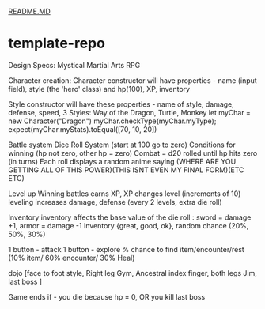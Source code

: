 [README.MD](https://github.com/Sunshinepunch/template-repo/files/7092788/README.MD)
# template-repo

Design Specs:
Mystical Martial Arts RPG


Character creation:
Character constructor will have properties - name (input field), style (the 'hero' class) and hp(100), XP, inventory

Style constructor will have these properties - name of style, damage, defense, speed, 
3 Styles: Way of the Dragon, Turtle, Monkey
let myChar = new Character("Dragon")
myChar.checkType(myChar.myType);
expect(myChar.myStats).toEqual([70, 10, 20])

Battle system
Dice Roll System (start at 100 go to zero)
Conditions for winning (hp not zero, other hp = zero)
Combat = d20 rolled until hp hits zero (in turns)
Each roll displays a random anime saying (WHERE ARE YOU GETTING ALL OF THIS POWER)(THIS ISNT EVEN MY FINAL FORM)(ETC ETC)

Level up
Winning battles earns XP, XP changes level (increments of 10)
leveling increases damage, defense (every 2 levels, extra die roll)


Inventory
inventory affects the base value of the die roll : sword = damage +1, armor = damage -1
Inventory {great, good, ok}, random chance (20%, 50%, 30%)

1 button - attack
1 button - explore % chance to find item/encounter/rest (10% item/ 60% encounter/ 30% Heal)


dojo [face to foot style, Right leg Gym, Ancestral index finger, both legs Jim, last boss ]

Game ends if - you die because hp = 0, OR you kill last boss

